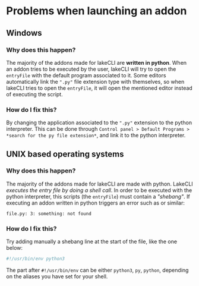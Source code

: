 # Problems when launching an addon

## Windows

### Why does this happen?
The majority of the addons made for lakeCLI are **written in python**.
When an addon tries to be executed by the user, lakeCLI will try to open the `entryFile` with the default program associated to it.
Some editors automatically link the `".py"` file extension type with themselves, so when lakeCLI tries to open the `entryFile`, it will open the mentioned editor instead of executing the script.

### How do I fix this?
By changing the application associated to the `".py"` extension to the python interpreter.
This can be done through `Control panel > Default Programs > *search for the py file extension*`, and link it to the python interpreter.

## UNIX based operating systems

### Why does this happen?
The majority of the addons made for lakeCLI are made with python.
LakeCLI *executes the entry file by doing a shell call*. In order to be executed with the python interpreter, this scripts (the `entryFile`) must contain a *"shebang"*.
If executing an addon written in python triggers an error such as or similar:
```
file.py: 3: something: not found
```

### How do I fix this?
Try adding manually a shebang line at the start of the file, like the one below:
```python
#!/usr/bin/env python3
```
The part after `#!/usr/bin/env` can be either `python3`, `py`, `python`, depending on the aliases you have set for your shell.

